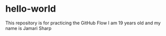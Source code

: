 # hello-world
This repository is for practicing the GitHub Flow
I am 19 years old and my name is Jamari Sharp

